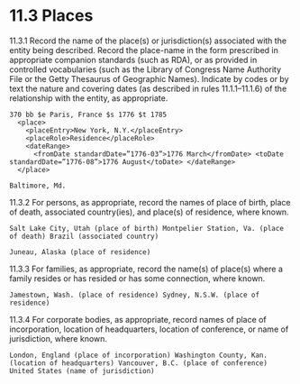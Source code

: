 # 11.3 Places

11.3.1 Record the name of the place(s) or jurisdiction(s) associated with the entity being described. Record the place-name in the form prescribed in appropriate companion standards (such as RDA), or as provided in controlled vocabularies (such as the Library of Congress Name Authority File or the Getty Thesaurus of Geographic Names). Indicate by codes or by text the nature and covering dates (as described in rules 11.1.1–11.1.6) of the relationship with the entity, as appropriate.
```
370 bb $e Paris, France $s 1776 $t 1785
  <place>
    <placeEntry>New York, N.Y.</placeEntry>
    <placeRole>Residence</placeRole>
    <dateRange>
      <fromDate standardDate=”1776-03”>1776 March</fromDate> <toDate standardDate=”1776-08”>1776 August</toDate> </dateRange>
  </place>

Baltimore, Md.
```

11.3.2 For persons, as appropriate, record the names of place of birth, place of death, associated country(ies), and place(s) of residence, where known.
```
Salt Lake City, Utah (place of birth) Montpelier Station, Va. (place of death) Brazil (associated country)

Juneau, Alaska (place of residence)
```
11.3.3 For families, as appropriate, record the name(s) of place(s) where a family resides or has resided or has some connection, where known.

`Jamestown, Wash. (place of residence) Sydney, N.S.W. (place of residence)`

11.3.4 For corporate bodies, as appropriate, record names of place of incorporation, location of headquarters, location of
conference, or name of jurisdiction, where known.
```
London, England (place of incorporation) Washington County, Kan. (location of headquarters) Vancouver, B.C. (place of conference)
United States (name of jurisdiction)
```
